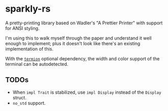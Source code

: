 # sparkly-rs

A pretty-printing library based on Wadler's "A Prettier Printer" with support for ANSI styling.

I'm using this to walk myself through the paper and understand it well enough to implement; plus it doesn't look like there's an existing implementation of this.

With the [`termion`](https://github.com/ticki/termion) optional dependency, the width and color support of the terminal can be autodetected.

## TODOs

 - When `impl Trait` is stabilized, use `impl Display` instead of the `Display` struct.
 - `no_std` support.

